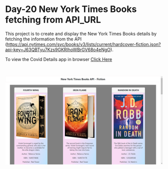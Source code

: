 # Day-20 New York Times Books fetching from API_URL

This project is to create and display the New York Times Books details by fetching the information from the API (https://api.nytimes.com/svc/books/v3/lists/current/hardcover-fiction.json?api-key=J63QBTyu7Kzs9GKRlhoWBrGV68o4eNgO).

To view the Covid Details app in browser [Click Here](https://tn-covid-19.netlify.app/)

<br />

![Output Screenshot](./ss1.png)
